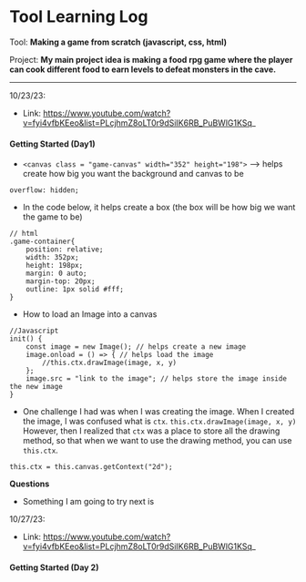 # Tool Learning Log

Tool: **Making a game from scratch (javascript, css, html)**

Project: **My main project idea is making a food rpg game where the player can cook different food to earn levels to defeat monsters in the cave.**

---

10/23/23:
* Link: https://www.youtube.com/watch?v=fyi4vfbKEeo&list=PLcjhmZ8oLT0r9dSiIK6RB_PuBWlG1KSq_ 

#### Getting Started (Day1)
* `<canvas class = "game-canvas" width="352" height="198">` --> helps create how big you want the background and canvas to be 

`overflow: hidden;`
* In the code below, it helps create a box (the box will be how big we want the game to be)
```JS
// html
.game-container{
    position: relative;
    width: 352px; 
    height: 198px; 
    margin: 0 auto; 
    margin-top: 20px;
    outline: 1px solid #fff; 
}
```
* How to load an Image into a canvas 
```JS
//Javascript
init() {
    const image = new Image(); // helps create a new image 
    image.onload = () => { // helps load the image 
        //this.ctx.drawImage(image, x, y) 
    };
    image.src = "link to the image"; // helps store the image inside the new image 
}
```
* One challenge I had was when I was creating the image. When I created the image, I was confused what is `ctx`. 
`this.ctx.drawImage(image, x, y)`
However, then I realized that `ctx` was a place to store all the drawing method, so that when we want to use the drawing method, you can use `this.ctx`.
```JS
this.ctx = this.canvas.getContext("2d");
```
**Questions**

* Something I am going to try next is 

10/27/23:
* Link: https://www.youtube.com/watch?v=fyi4vfbKEeo&list=PLcjhmZ8oLT0r9dSiIK6RB_PuBWlG1KSq_ 

#### Getting Started (Day 2)




<!-- 
* Links you used today (websites, videos, etc)
* Things you tried, progress you made, etc
* Challenges, a-ha moments, etc
* Questions you still have
* What you're going to try next
-->
